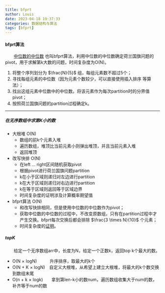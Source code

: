 ```yaml
---
title: bfprt
author: Louis
date: 2023-04-18 19:37:33
categories: 数据结构与算法
tags: [bfprt]
---
```


#### bfprt算法

&emsp;&emsp;[中位数的中位数](https://en.wikipedia.org/wiki/Median_of_medians) 也叫bfprt算法，利用中位数的中位数确定荷兰国旗问题的pivot，用于求解第k大数的问题，时间复杂度为O(N)。

1. 将整个序列划分为 $\frac{N}{5}$ 组，每组元素数不超过5个；
2. 寻找每组元素的中位数（因为元素个数较少，可以直接使用插入排序 等算法）；
3. 找出这组元素中位数中的中位数。将该元素作为每次partition时的分界值pivot；
4. 按照荷兰国旗问题的partition过程确定k。

---

##### 在无序数组中求第K小的数

- 大根堆 O(N)
  - 数组的前k个元素入堆
  - 遍历数组，堆顶比当前元素小则弹出堆顶，并且当前元素入堆
  - 返回堆顶
- 改写快排 O(N)
  - 在left ${ \dots }$ right区间随机获取pivot
  - 根据pivot进行荷兰国旗问题partition
  - k在小于区域则递归对左边进行partition
  - k在大于区域则递归对右边进行partition
  - k在等于区域则返回等于区域边界
  - 时间复杂度的证明涉及计算概率期望值
- bfprt算法 O(N)
  - 和改写快排相同，但是使用中位数的中位数作为pivot；
  - 获取中位数的中位数的过程中，不改变原数组，只有在partition过程中才产生交换。bfprt每次交换后都会排除 $\frac{3 \times N}{10}$ 个元素；
  - 时间复杂度的[证明](https://next.oi-wiki.org/basic/quick-sort/#%E6%94%B9%E8%BF%9B%E4%B8%AD%E4%BD%8D%E6%95%B0%E4%B8%AD%E7%9A%84%E4%B8%AD%E4%BD%8D%E6%95%B0)。

##### topK

&emsp;&emsp;给定一个无序数组arr中，长度为N，给定一个正数k，返回top k个最大的数。

- O(N ${ \times }$ logN)&emsp;&emsp;&emsp;升序排序，取最大的k个
- O(N + K ${ \times }$ logN)&emsp;自定义大根堆，从希望上建立大根堆，将最大的k个数交换到数组末尾
- O(n + k ${ \times }$ logk)&emsp;&emsp;拿到第len-k小的数num，遍历数组收集大于num的数，补齐等于num的数
